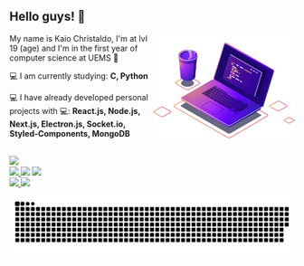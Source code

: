 

## Hello guys!  👋
 
 <img src="https://github.com/kkaiochristaldo/kkaiochristaldo/blob/main/computer-illustration.png" min-width="250px" max-width="250px" width="250px" align="right" alt="Computador Carlos Eduardo">
 
  <p align="left" >
      My name is Kaio Christaldo, I'm at lvl 19 (age) and I'm in the first year of computer science at UEMS 🚀
  </p>
  <p align="left" >
    💻 I am currently studying: <strong>C, Python</strong>
  </p>
  <p align="left" >
      💻 I have already developed personal projects with 💻: <strong>React.js, Node.js, Next.js, Electron.js, Socket.io, Styled-Components, MongoDB</strong>
  </p>
<br/>

 <img src="https://profile-counter.glitch.me/kkaiochristaldo/count.svg" />
 <div>
 <a href="https://instagram.com/kaiochristaldo" target="_blank"><img src="https://img.shields.io/badge/-Instagram-%23151C26?style=for-the-badge&logo=instagram&logoColor=white" target="_blank">
 </a>
 <a href = "mailto:rgm45278@comp.uems.br"><img src="https://img.shields.io/badge/-Gmail-%23151C26?style=for-the-badge&logo=gmail&logoColor=white" target="_blank"></a>
 <a href = "https://codepen.io/kkaiochristaldo"><img src="https://img.shields.io/badge/-Codepen-%23151C26?style=for-the-badge&logo=Codepen&logoColor=white" target="_blank"></a>
<div>
  <a href="https://github.com/kkaiochristaldo">
  <img height="180em" src="https://github-readme-stats.vercel.app/api?username=kkaiochristaldo&show_icons=true&theme=dracula&include_all_commits=true&count_private=true"/>
  <img height="180em" src="https://github-readme-stats.vercel.app/api/top-langs/?username=kkaiochristaldo&layout=compact&langs_count=7&theme=dracula"/>
</div>
 
![Snake animation](https://github.com/kkaiochristaldo/kkaiochristaldo/blob/output/github-contribution-grid-snake.svg)
 
 

